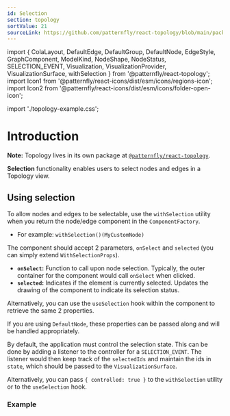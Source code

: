 ```yaml
---
id: Selection
section: topology
sortValue: 21
sourceLink: https://github.com/patternfly/react-topology/blob/main/packages/module/patternfly-docs/content/examples/TopologySelectableDemo.tsx
---
```


import {
  ColaLayout,
  DefaultEdge,
  DefaultGroup,
  DefaultNode,
  EdgeStyle,
  GraphComponent,
  ModelKind,
  NodeShape,
  NodeStatus,
  SELECTION_EVENT,
  Visualization,
  VisualizationProvider,
  VisualizationSurface,
  withSelection
} from '@patternfly/react-topology';
import Icon1 from '@patternfly/react-icons/dist/esm/icons/regions-icon';
import Icon2 from '@patternfly/react-icons/dist/esm/icons/folder-open-icon';

import './topology-example.css';

# Introduction

**Note:** Topology lives in its own package at [`@patternfly/react-topology`](https://www.npmjs.com/package/@patternfly/react-topology).

**Selection** functionality enables users to select nodes and edges in a Topology view.

## Using selection

To allow nodes and edges to be selectable, use the `withSelection` utility when you return the node/edge component in the `ComponentFactory`. 
  - For example: `withSelection()(MyCustomNode)`

The component should accept 2 parameters, `onSelect` and `selected` (you can simply extend `WithSelectionProps`).
- **`onSelect`:** Function to call upon node selection. Typically, the outer container for the component would call `onSelect` when clicked.
- **`selected`:** Indicates if the element is currently selected. Updates the drawing of the component to indicate its selection status.

Alternatively, you can use the `useSelection` hook within the component to retrieve the same 2 properties.

If you are using `DefaultNode`, these properties can be passed along and will be handled appropriately.

By default, the application must control the selection state. This can be done by adding a listener to the controller for a `SELECTION_EVENT`. The listener would then keep track of the `selectedIds` and maintain the ids in `state`, which should be passed to the `VisualizationSurface`.

Alternatively, you can pass `{ controlled: true }` to the `withSelection` utility or to the `useSelection` hook.

### Example

```ts file='./TopologySelectableDemo.tsx'
```
